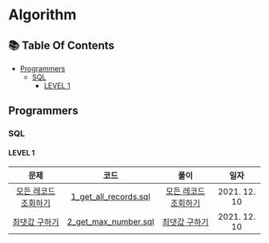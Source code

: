 # Algorithm

## :books: Table Of Contents

* [Programmers](#programmers)
    * [SQL](#sql)
        * [LEVEL 1](#level-1)


## Programmers

### SQL

#### LEVEL 1

|문제|코드|풀이|일자|
|:-:|:-:|:-:|:-:|
|[모든 레코드 조회하기](https://programmers.co.kr/learn/courses/30/lessons/59034)|[1_get_all_records.sql](/Programmers/SQL/LEVEL_1/1_get_all_records.sql)|[모든 레코드 조회하기](https://www.weekwith.me/algorithms/programmers/sql/level-1/1-get-all-records/)|2021. 12. 10|
|[최댓값 구하기](https://programmers.co.kr/learn/courses/30/lessons/59415)|[2_get_max_number.sql](/Programmers/SQL/LEVEL_1/2_get_max_number.sql)|[최댓값 구하기](https://www.weekwith.me/algorithms/programmers/sql/level-1/2-get-max-number/)|2021. 12. 10|
